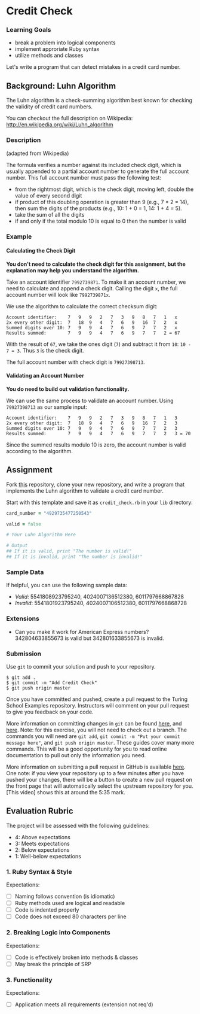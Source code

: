 # Credit Check

### Learning Goals 
* break a problem into logical components 
* implement approriate Ruby syntax
* utilize methods and classes 

Let's write a program that can detect mistakes in a credit card number.

## Background: Luhn Algorithm

The Luhn algorithm is a check-summing algorithm best known for checking the validity of credit card numbers.

You can checkout the full description on Wikipedia: http://en.wikipedia.org/wiki/Luhn_algorithm

### Description

(adapted from Wikipedia)

The formula verifies a number against its included check digit, which is usually appended to a partial account number to generate the full account number. This full account number must pass the following test:

* from the rightmost digit, which is the check digit, moving left, double the value of every second digit
* if product of this doubling operation is greater than 9 (e.g., 7 * 2 = 14), then sum the digits of the products (e.g., 10: 1 + 0 = 1, 14: 1 + 4 = 5).
* take the sum of all the digits
* if and only if the total modulo 10 is equal to 0 then the number is valid

### Example

#### Calculating the Check Digit

**You don't need to calculate the check digit for this assignment, but the explanation may help you understand the algorithm.**

Take an account identifier `7992739871`. To make it an account number, we need to calculate and append a check digit. Calling the digit `x`, the full account number will look like `7992739871x`.

We use the algorithm to calculate the correct checksum digit:

```
Account identifier:    7   9   9   2   7   3   9   8   7   1   x
2x every other digit:  7   18  9   4   7   6   9   16  7   2   x
Summed digits over 10: 7   9   9   4   7   6   9   7   7   2   x
Results summed:        7   9   9   4   7   6   9   7   7   2 = 67
```

With the result of `67`, we take the ones digit (`7`) and subtract it from `10`: `10 - 7 = 3`. Thus `3` is the check digit.

The full account number with check digit is `79927398713`.

#### Validating an Account Number

**You do need to build out validation functionality.**

We can use the same process to validate an account number. Using `79927398713` as our sample input:

```
Account identifier:    7   9   9   2   7   3   9   8   7   1   3
2x every other digit:  7   18  9   4   7   6   9   16  7   2   3
Summed digits over 10: 7   9   9   4   7   6   9   7   7   2   3
Results summed:        7   9   9   4   7   6   9   7   7   2   3 = 70
```

Since the summed results modulo 10 is zero, the account number is valid according to the algorithm.

## Assignment

Fork [this](https://github.com/turingschool-examples/credit_check) repository, clone your new repository, and write a program that implements the Luhn algorithm to validate a credit card number.

Start with this template and save it as `credit_check.rb` in your `lib` directory:

```ruby
card_number = "4929735477250543"

valid = false

# Your Luhn Algorithm Here

# Output
## If it is valid, print "The number is valid!"
## If it is invalid, print "The number is invalid!"
```

### Sample Data

If helpful, you can use the following sample data:

* *Valid*: 5541808923795240, 4024007136512380, 6011797668867828
* *Invalid*: 5541801923795240, 4024007106512380, 6011797668868728

### Extensions

* Can you make it work for American Express numbers? 342804633855673 is valid but 342801633855673 is invalid.

### Submission

Use `git` to commit your solution and push to your repository. 

```
$ git add .
$ git commit -m "Add Credit Check"
$ git push origin master
```

Once you have committed and pushed, create a pull request to the Turing School Examples repository. Instructors will comment on your pull request to give you feedback on your code.

More information on committing changes in `git` can be found [here](http://dont-be-afraid-to-commit.readthedocs.io/en/latest/git/commandlinegit.html), and [here](http://gitref.org/basic/). Note: for this exercise, you will not need to check out a branch. The commands you will need are `git add`, `git commit -m "Put your commit message here"`, and `git push origin master`. These guides cover many more commands. This will be a good opportunity for you to read online documentation to pull out only the information you need.

More information on submitting a pull request in GitHub is available [here](https://help.github.com/articles/creating-a-pull-request-from-a-fork/). One note: if you view your repository up to a few minutes after you have pushed your changes, there will be a button to create a new pull request on the front page that will automatically select the upstream repository for you. [This video] shows this at around the 5:35 mark.

## Evaluation Rubric

The project will be assessed with the following guidelines:

* 4: Above expectations
* 3: Meets expectations
* 2: Below expectations
* 1: Well-below expectations

### 1. Ruby Syntax & Style

Expectations: 

- [ ] Naming follows convention (is idiomatic)
- [ ] Ruby methods used are logical and readable
- [ ] Code is indented properly
- [ ] Code does not exceed 80 characters per line

### 2. Breaking Logic into Components

Expectations: 

- [ ] Code is effectively broken into methods & classes
- [ ] May break the principle of SRP

### 3. Functionality

Expectations: 

- [ ] Application meets all requirements (extension not req'd)

